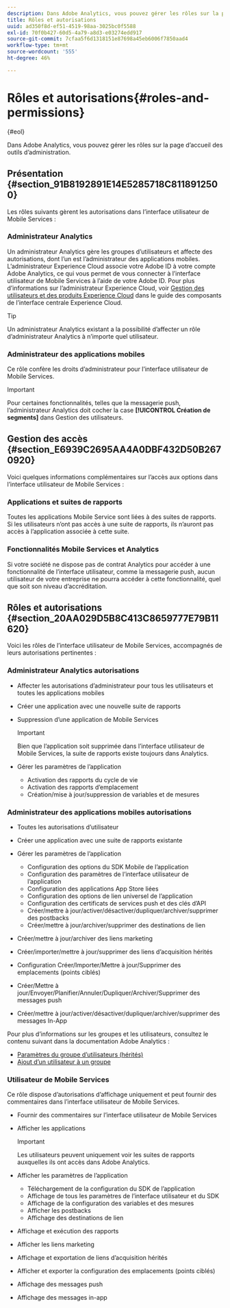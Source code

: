```yaml
---
description: Dans Adobe Analytics, vous pouvez gérer les rôles sur la page d’accueil des outils d’administration.
title: Rôles et autorisations
uuid: ad350f8d-ef51-4519-98aa-3025bc0f5588
exl-id: 70f0b427-60d5-4a79-a8d3-e03274edd917
source-git-commit: 7cfaa5f6d1318151e87698a45eb6006f7850aad4
workflow-type: tm+mt
source-wordcount: '555'
ht-degree: 46%

---
```


# Rôles et autorisations{#roles-and-permissions}

{#eol}

Dans Adobe Analytics, vous pouvez gérer les rôles sur la page d’accueil des outils d’administration.

## Présentation {#section_91B8192891E14E5285718C8118912500}

Les rôles suivants gèrent les autorisations dans l’interface utilisateur de Mobile Services :

### Administrateur Analytics

Un administrateur Analytics gère les groupes d’utilisateurs et affecte des autorisations, dont l’un est l’administrateur des applications mobiles. L’administrateur Experience Cloud associe votre Adobe ID à votre compte Adobe Analytics, ce qui vous permet de vous connecter à l’interface utilisateur de Mobile Services à l’aide de votre Adobe ID. Pour plus d’informations sur l’administrateur Experience Cloud, voir [Gestion des utilisateurs et des produits Experience Cloud](https://experienceleague.adobe.com/docs/core-services/interface/administration/admin-getting-started.html?lang=fr) dans le guide des composants de l’interface centrale Experience Cloud.

>[!TIP]
>
>Un administrateur Analytics existant a la possibilité d’affecter un rôle d’administrateur Analytics à n’importe quel utilisateur.

### Administrateur des applications mobiles

Ce rôle confère les droits d’administrateur pour l’interface utilisateur de Mobile Services.

>[!IMPORTANT]
>
>Pour certaines fonctionnalités, telles que la messagerie push, l’administrateur Analytics doit cocher la case **[!UICONTROL Création de segments]** dans Gestion des utilisateurs.

## Gestion des accès {#section_E6939C2695AA4A0DBF432D50B2670920}

Voici quelques informations complémentaires sur l’accès aux options dans l’interface utilisateur de Mobile Services :

### Applications et suites de rapports

Toutes les applications Mobile Service sont liées à des suites de rapports. Si les utilisateurs n’ont pas accès à une suite de rapports, ils n’auront pas accès à l’application associée à cette suite.

### Fonctionnalités Mobile Services et Analytics

Si votre société ne dispose pas de contrat Analytics pour accéder à une fonctionnalité de l’interface utilisateur, comme la messagerie push, aucun utilisateur de votre entreprise ne pourra accéder à cette fonctionnalité, quel que soit son niveau d’accréditation.

## Rôles et autorisations {#section_20AA029D5B8C413C8659777E79B11620}

Voici les rôles de l’interface utilisateur de Mobile Services, accompagnés de leurs autorisations pertinentes :

### Administrateur Analytics autorisations

* Affecter les autorisations d’administrateur pour tous les utilisateurs et toutes les applications mobiles
* Créer une application avec une nouvelle suite de rapports
* Suppression d’une application de Mobile Services

   >[!IMPORTANT]
   >
   >Bien que l’application soit supprimée dans l’interface utilisateur de Mobile Services, la suite de rapports existe toujours dans Analytics.

* Gérer les paramètres de l’application

   * Activation des rapports du cycle de vie
   * Activation des rapports d’emplacement
   * Création/mise à jour/suppression de variables et de mesures

### Administrateur des applications mobiles autorisations

* Toutes les autorisations d’utilisateur
* Créer une application avec une suite de rapports existante
* Gérer les paramètres de l’application

   * Configuration des options du SDK Mobile de l’application
   * Configuration des paramètres de l’interface utilisateur de l’application
   * Configuration des applications App Store liées
   * Configuration des options de lien universel de l’application
   * Configuration des certificats de services push et des clés d’API
   * Créer/mettre à jour/activer/désactiver/dupliquer/archiver/supprimer des postbacks
   * Créer/mettre à jour/archiver/supprimer des destinations de lien

* Créer/mettre à jour/archiver des liens marketing
* Créer/importer/mettre à jour/supprimer des liens d’acquisition hérités
* Configuration Créer/Importer/Mettre à jour/Supprimer des emplacements (points ciblés)
* Créer/Mettre à jour/Envoyer/Planifier/Annuler/Dupliquer/Archiver/Supprimer des messages push
* Créer/mettre à jour/activer/désactiver/dupliquer/archiver/supprimer des messages In-App

Pour plus d’informations sur les groupes et les utilisateurs, consultez le contenu suivant dans la documentation Adobe Analytics :

* [Paramètres du groupe d’utilisateurs (hérités)](https://experienceleague.adobe.com/docs/analytics/admin/admin-console/home.html?lang=fr)
* [Ajout d’un utilisateur à un groupe](https://experienceleague.adobe.com/docs/analytics/admin/admin-console/home.html?lang=fr)

### Utilisateur de Mobile Services

Ce rôle dispose d’autorisations d’affichage uniquement et peut fournir des commentaires dans l’interface utilisateur de Mobile Services.

* Fournir des commentaires sur l’interface utilisateur de Mobile Services
* Afficher les applications

   >[!IMPORTANT]
   >
   >Les utilisateurs peuvent uniquement voir les suites de rapports auxquelles ils ont accès dans Adobe Analytics.

* Afficher les paramètres de l’application

   * Téléchargement de la configuration du SDK de l’application
   * Affichage de tous les paramètres de l’interface utilisateur et du SDK
   * Affichage de la configuration des variables et des mesures
   * Afficher les postbacks
   * Affichage des destinations de lien

* Affichage et exécution des rapports
* Afficher les liens marketing
* Affichage et exportation de liens d’acquisition hérités
* Afficher et exporter la configuration des emplacements (points ciblés)
* Affichage des messages push
* Affichage des messages in-app
